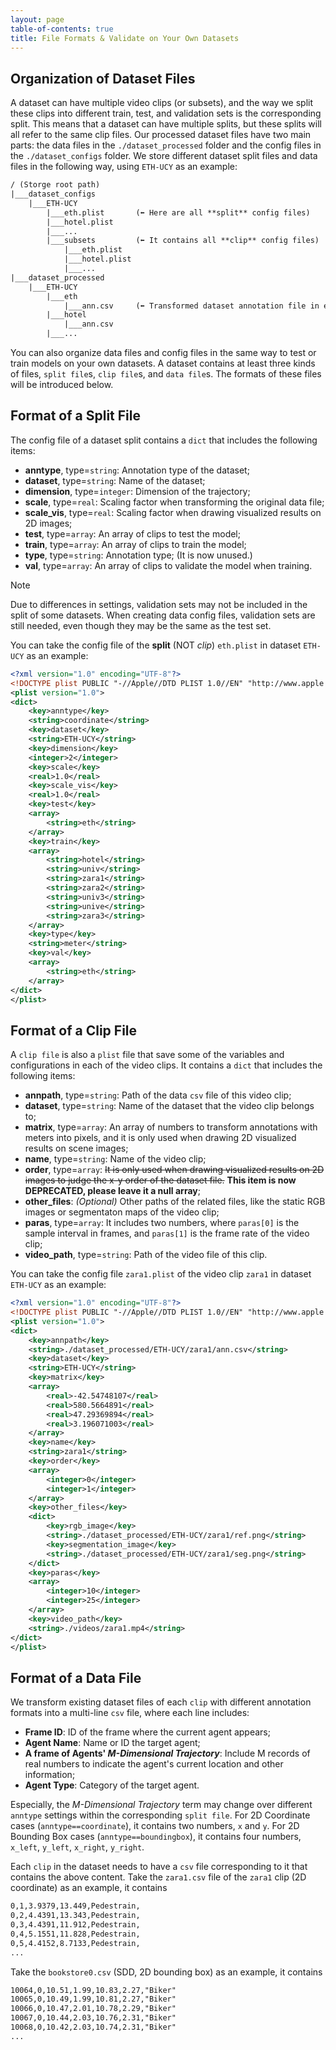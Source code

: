 ```yaml
---
layout: page
table-of-contents: true
title: File Formats & Validate on Your Own Datasets
---
```

<!--
 * @Author: Conghao Wong
 * @Date: 2024-10-08 15:22:35
 * @LastEditors: Conghao Wong
 * @LastEditTime: 2025-03-25 14:35:24
 * @Github: https://cocoon2wong.github.io
 * Copyright 2024 Conghao Wong, All Rights Reserved.
-->

## Organization of Dataset Files

A dataset can have multiple video clips (or subsets), and the way we split these clips into different train, test, and validation sets is the corresponding split.
This means that a dataset can have multiple splits, but these splits will all refer to the same clip files.
Our processed dataset files have two main parts: the data files in the `./dataset_processed` folder and the config files in the `./dataset_configs` folder.
We store different dataset split files and data files in the following way, using `ETH-UCY` as an example:

```html
/ (Storge root path)
|___dataset_configs
    |___ETH-UCY
        |___eth.plist       (⬅️ Here are all **split** config files)
        |___hotel.plist
        |___...
        |___subsets         (⬅️ It contains all **clip** config files)
            |___eth.plist
            |___hotel.plist
            |___...
|___dataset_processed
    |___ETH-UCY
        |___eth
            |___ann.csv     (⬅️ Transformed dataset annotation file in each **clip**)
        |___hotel
            |___ann.csv
        |___...
```

You can also organize data files and config files in the same way to test or train models on your own datasets.
A dataset contains at least three kinds of files, `split file`s, `clip file`s, and `data file`s.
The formats of these files will be introduced below.

## Format of a Split File

The config file of a dataset split contains a `dict` that includes the following items:

- **anntype**, type=`string`: Annotation type of the dataset;
- **dataset**, type=`string`: Name of the dataset;
- **dimension**, type=`integer`: Dimension of the trajectory;
- **scale**, type=`real`: Scaling factor when transforming the original data file;
- **scale_vis**, type=`real`: Scaling factor when drawing visualized results on 2D images;
- **test**, type=`array`: An array of clips to test the model;
- **train**, type=`array`: An array of clips to train the model;
- **type**, type=`string`: Annotation type; (It is now unused.)
- **val**, type=`array`: An array of clips to validate the model when training.

> [!NOTE]
> Due to differences in settings, validation sets may not be included in the split of some datasets.
> When creating data config files, validation sets are still needed, even though they may be the same as the test set.

You can take the config file of the **split** (NOT *clip*) `eth.plist` in dataset `ETH-UCY` as an example:

```xml
<?xml version="1.0" encoding="UTF-8"?>
<!DOCTYPE plist PUBLIC "-//Apple//DTD PLIST 1.0//EN" "http://www.apple.com/DTDs/PropertyList-1.0.dtd">
<plist version="1.0">
<dict>
    <key>anntype</key>
    <string>coordinate</string>
    <key>dataset</key>
    <string>ETH-UCY</string>
    <key>dimension</key>
    <integer>2</integer>
    <key>scale</key>
    <real>1.0</real>
    <key>scale_vis</key>
    <real>1.0</real>
    <key>test</key>
    <array>
        <string>eth</string>
    </array>
    <key>train</key>
    <array>
        <string>hotel</string>
        <string>univ</string>
        <string>zara1</string>
        <string>zara2</string>
        <string>univ3</string>
        <string>unive</string>
        <string>zara3</string>
    </array>
    <key>type</key>
    <string>meter</string>
    <key>val</key>
    <array>
        <string>eth</string>
    </array>
</dict>
</plist>
```

## Format of a Clip File

A `clip file` is also a `plist` file that save some of the variables and configurations in each of the video clips.
It contains a `dict` that includes the following items:

- **annpath**, type=`string`: Path of the data `csv` file of this video clip;
- **dataset**, type=`string`: Name of the dataset that the video clip belongs to;
- **matrix**, type=`array`: An array of numbers to transform annotations with meters into pixels, and it is only used when drawing 2D visualized results on scene images;
- **name**, type=`string`: Name of the video clip;
- **order**, type=`array`: ~~It is only used when drawing visualized results on 2D images to judge the x-y order of the dataset file.~~ **This item is now DEPRECATED, please leave it a null array**;
- **other_files**: *(Optional)* Other paths of the related files, like the static RGB images or segmentaton maps of the video clip;
- **paras**, type=`array`: It includes two numbers, where `paras[0]` is the sample interval in frames, and `paras[1]` is the frame rate of the video clip;
- **video_path**, type=`string`: Path of the video file of this clip.

You can take the config file `zara1.plist` of the video clip `zara1` in dataset `ETH-UCY` as an example:

```xml
<?xml version="1.0" encoding="UTF-8"?>
<!DOCTYPE plist PUBLIC "-//Apple//DTD PLIST 1.0//EN" "http://www.apple.com/DTDs/PropertyList-1.0.dtd">
<plist version="1.0">
<dict>
    <key>annpath</key>
    <string>./dataset_processed/ETH-UCY/zara1/ann.csv</string>
    <key>dataset</key>
    <string>ETH-UCY</string>
    <key>matrix</key>
    <array>
        <real>-42.54748107</real>
        <real>580.5664891</real>
        <real>47.29369894</real>
        <real>3.196071003</real>
    </array>
    <key>name</key>
    <string>zara1</string>
    <key>order</key>
    <array>
        <integer>0</integer>
        <integer>1</integer>
    </array>
    <key>other_files</key>
    <dict>
        <key>rgb_image</key>
        <string>./dataset_processed/ETH-UCY/zara1/ref.png</string>
        <key>segmentation_image</key>
        <string>./dataset_processed/ETH-UCY/zara1/seg.png</string>
    </dict>
    <key>paras</key>
    <array>
        <integer>10</integer>
        <integer>25</integer>
    </array>
    <key>video_path</key>
    <string>./videos/zara1.mp4</string>
</dict>
</plist>
```

## Format of a Data File

We transform existing dataset files of each `clip` with different annotation formats into a multi-line `csv` file, where each line includes:

- **Frame ID**: ID of the frame where the current agent appears;
- **Agent Name**: Name or ID the target agent;
- **A frame of Agents' *M-Dimensional Trajectory***: Include M records of real numbers to indicate the agent's current location and other information;
- **Agent Type**: Category of the target agent.

Especially, the *M-Dimensional Trajectory* term may change over different `anntype` settings within the corresponding `split file`.
For 2D Coordinate cases (`anntype==coordinate`), it contains two numbers, `x` and `y`.
For 2D Bounding Box cases (`anntype==boundingbox`), it contains four numbers, `x_left`, `y_left`, `x_right`, `y_right`.

Each `clip` in the dataset needs to have a `csv` file corresponding to it that contains the above content.
Take the `zara1.csv` file of the `zara1` clip (2D coordinate) as an example, it contains

```xml
0,1,3.9379,13.449,Pedestrain,
0,2,4.4391,13.343,Pedestrain,
0,3,4.4391,11.912,Pedestrain,
0,4,5.1551,11.828,Pedestrain,
0,5,4.4152,8.7133,Pedestrain,
...
```

Take the `bookstore0.csv` (SDD, 2D bounding box) as an example, it contains

```xml
10064,0,10.51,1.99,10.83,2.27,"Biker"
10065,0,10.49,1.99,10.81,2.27,"Biker"
10066,0,10.47,2.01,10.78,2.29,"Biker"
10067,0,10.44,2.03,10.76,2.31,"Biker"
10068,0,10.42,2.03,10.74,2.31,"Biker"
...
```
